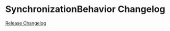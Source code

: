 # SynchronizationBehavior Changelog

[Release Changelog](https://github.com/spryker/SynchronizationBehavior/releases)
